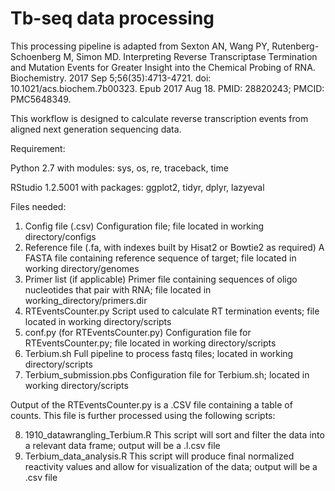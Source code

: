 # Tb-seq data processing

This processing pipeline is adapted from Sexton AN, Wang PY, Rutenberg-Schoenberg M, Simon MD. Interpreting Reverse Transcriptase Termination and Mutation Events for Greater Insight into the Chemical Probing of RNA. Biochemistry. 2017 Sep 5;56(35):4713-4721. doi: 10.1021/acs.biochem.7b00323. Epub 2017 Aug 18. PMID: 28820243; PMCID: PMC5648349. 

This workflow is designed to calculate reverse transcription events from aligned next generation sequencing data. 

Requirement:

Python 2.7
 with modules: sys, os, re, traceback, time

RStudio 1.2.5001
with packages: ggplot2, tidyr, dplyr, lazyeval

Files needed:
1. Config file (.csv)
	Configuration file; file located in working directory/configs
2. Reference file (.fa, with indexes built by Hisat2 or Bowtie2 as required)
	A FASTA file containing reference sequence of target; file located in working directory/genomes
3. Primer list (if applicable)
	Primer file containing sequences of oligo nucleotides that pair with RNA; file located in working_directory/primers.dir
4. RTEventsCounter.py
	Script used to calculate RT termination events; file located in working directory/scripts
5. conf.py (for RTEventsCounter.py)
	Configuration file for RTEventsCounter.py; file located in working directory/scripts
6. Terbium.sh
	Full pipeline to process fastq files; located in working directory/scripts
7. Terbium_submission.pbs
	Configuration file for Terbium.sh; located in working directory/scripts

Output of the RTEventsCounter.py is a .CSV file containing a table of counts. This file is further processed using the following scripts:

8. 1910_datawrangling_Terbium.R
This script will sort and filter the data into a relevant data frame; output will be a .l.csv file
9. Terbium_data_analysis.R
This script will produce final normalized reactivity values and allow for visualization of the data; output will be a .csv file

